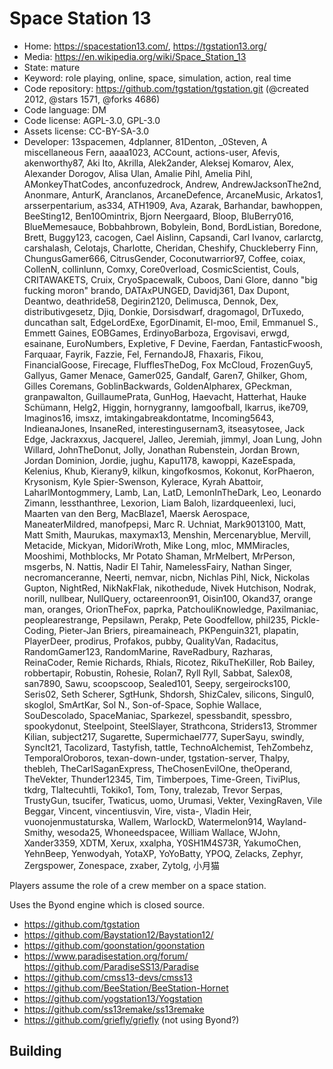 # Space Station 13

- Home: https://spacestation13.com/, https://tgstation13.org/
- Media: https://en.wikipedia.org/wiki/Space_Station_13
- State: mature
- Keyword: role playing, online, space, simulation, action, real time 
- Code repository: https://github.com/tgstation/tgstation.git (@created 2012, @stars 1571, @forks 4686)
- Code language: DM
- Code license: AGPL-3.0, GPL-3.0
- Assets license: CC-BY-SA-3.0
- Developer: 13spacemen, 4dplanner, 81Denton, _0Steven, A miscellaneous Fern, aaaa1023, ACCount, actions-user, Afevis, akenworthy87, Aki Ito, Akrilla, Alek2ander, Aleksej Komarov, Alex, Alexander Dorogov, Alisa Ulan, Amalie Pihl, Amelia Pihl, AMonkeyThatCodes, anconfuzedrock, Andrew, AndrewJacksonThe2nd, Anonmare, AnturK, Aranclanos, ArcaneDefence, ArcaneMusic, Arkatos1, arsserpentarium, as334, ATH1909, Ava, Azarak, Barhandar, bawhoppen, BeeSting12, Ben10Omintrix, Bjorn Neergaard, Bloop, BluBerry016, BlueMemesauce, Bobbahbrown, Bobylein, Bond, BordListian, Boredone, Brett, Buggy123, cacogen, Cael Aislinn, Capsandi, Carl Ivanov, carlarctg, carshalash, Celotajs, Charlotte, Cheridan, Cheshify, Chuckleberry Finn, ChungusGamer666, CitrusGender, Coconutwarrior97, Coffee, coiax, CollenN, collinlunn, Comxy, Core0verload, CosmicScientist, Couls, CRITAWAKETS, Cruix, CryoSpacewalk, Cuboos, Dani Glore, danno "big fucking moron" brando, DATAxPUNGED, Davidj361, Dax Dupont, Deantwo, deathride58, Degirin2120, Delimusca, Dennok, Dex, distributivgesetz, Djiq, Donkie, Dorsisdwarf, dragomagol, DrTuxedo, duncathan salt, EdgeLordExe, EgorDinamit, El-moo, Emil, Emmanuel S., Emmett Gaines, EOBGames, ErdinyoBarboza, Ergovisavi, erwgd, esainane, EuroNumbers, Expletive, F Devine, Faerdan, FantasticFwoosh, Farquaar, Fayrik, Fazzie, Fel, FernandoJ8, Fhaxaris, Fikou, FinancialGoose, Firecage, FlufflesTheDog, Fox McCloud, FrozenGuy5, Gallyus, Gamer Menace, Gamer025, Gandalf, Garen7, Ghilker, Ghom, Gilles Coremans, GoblinBackwards, GoldenAlpharex, GPeckman, granpawalton, GuillaumePrata, GunHog, Haevacht, Hatterhat, Hauke Schümann, Helg2, Higgin, hornygranny, Iamgoofball, Ikarrus, ike709, Imaginos16, imsxz, imtakingabreakdontatme, Incoming5643, IndieanaJones, InsaneRed, interestingusernam3, itseasytosee, Jack Edge, Jackraxxus, Jacquerel, Jalleo, Jeremiah, jimmyl, Joan Lung, John Willard, JohnTheDonut, Jolly, Jonathan Rubenstein, Jordan Brown, Jordan Dominion, Jordie, jughu, Kapu1178, kawoppi, KazeEspada, Kelenius, Khub, Kierany9, kilkun, kingofkosmos, Kokonut, KorPhaeron, Krysonism, Kyle Spier-Swenson, Kylerace, Kyrah Abattoir, LaharlMontogmmery, Lamb, Lan, LatD, LemonInTheDark, Leo, Leonardo Zimann, lessthanthree, Lexorion, Liam Baloh, lizardqueenlexi, luci, Maarten van den Berg, MacBlaze1, Maersk Aerospace, ManeaterMildred, manofpepsi, Marc R. Uchniat, Mark9013100, Matt, Matt Smith, Maurukas, maxymax13, Menshin, Mercenaryblue, Mervill, Metacide, Mickyan, MidoriWroth, Mike Long, mloc, MMMiracles, Mooshimi, Mothblocks, Mr Potato Shaman, MrMelbert, MrPerson, msgerbs, N. Nattis, Nadir El Tahir, NamelessFairy, Nathan Singer, necromanceranne, Neerti, nemvar, nicbn, Nichlas Pihl, Nick, Nickolas Gupton, NightRed, NikNakFlak, nikothedude, Nivek Hutchison, Nodrak, norill, nullbear, NullQuery, octareenroon91, Oisin100, Okand37, orange man, oranges, OrionTheFox, paprka, PatchouliKnowledge, Paxilmaniac, peoplearestrange, Pepsilawn, Perakp, Pete Goodfellow, phil235, Pickle-Coding, Pieter-Jan Briers, pireamaineach, PKPenguin321, plapatin, PlayerDeer, prodirus, Profakos, pubby, QualityVan, Radacitus, RandomGamer123, RandomMarine, RaveRadbury, Razharas, ReinaCoder, Remie Richards, Rhials, Ricotez, RikuTheKiller, Rob Bailey, robbertapir, Robustin, Rohesie, Rolan7, Ryll Ryll, Sabbat, Salex08, san7890, Sawu, scoopscoop, Sealed101, Seepy, sergeirocks100, Seris02, Seth Scherer, SgtHunk, Shdorsh, ShizCalev, silicons, Singul0, skoglol, SmArtKar, Sol N., Son-of-Space, Sophie Wallace, SouDescolado, SpaceManiac, Sparkezel, spessbandit, spessbro, spookydonut, Steelpoint, SteelSlayer, Strathcona, Striders13, Strommer Kilian, subject217, Sugarette, Supermichael777, SuperSayu, swindly, SyncIt21, Tacolizard, Tastyfish, tattle, TechnoAlchemist, TehZombehz, TemporalOroboros, texan-down-under, tgstation-server, Thalpy, thebleh, TheCarlSaganExpress, TheChosenEvilOne, theOperand, TheVekter, Thunder12345, Tim, Timberpoes, Time-Green, TiviPlus, tkdrg, Tlaltecuhtli, Tokiko1, Tom, Tony, tralezab, Trevor Serpas, TrustyGun, tsucifer, Twaticus, uomo, Urumasi, Vekter, VexingRaven, Vile Beggar, Vincent, vincentiusvin, Vire, vista-, Vladin Heir, vuonojenmustaturska, Wallem, WarlockD, Watermelon914, Wayland-Smithy, wesoda25, Whoneedspacee, William Wallace, WJohn, Xander3359, XDTM, Xerux, xxalpha, Y0SH1M4S73R, YakumoChen, YehnBeep, Yenwodyah, YotaXP, YoYoBatty, YPOQ, Zelacks, Zephyr, Zergspower, Zonespace, zxaber, Zytolg, 小月猫

Players assume the role of a crew member on a space station.

Uses the Byond engine which is closed source.
+ https://github.com/tgstation
+ https://github.com/Baystation12/Baystation12/
+ https://github.com/goonstation/goonstation
+ https://www.paradisestation.org/forum/ https://github.com/ParadiseSS13/Paradise
+ https://github.com/cmss13-devs/cmss13
+ https://github.com/BeeStation/BeeStation-Hornet
+ https://github.com/yogstation13/Yogstation
+ https://github.com/ss13remake/ss13remake
+ https://github.com/griefly/griefly (not using Byond?)

## Building
